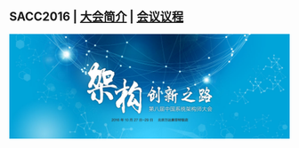 ## SACC2016 | [大会简介](https://sacc.it168.com/2016/) | [会议议程](https://sacc.it168.com//2016/yicheng.html)

![](doc/images/banner.jpg)
